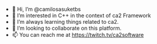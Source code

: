 - 👋 Hi, I’m @camilosasuketbs
- 👀 I’m interested in C++ in the context of ca2 Framework
- 🌱 I’m always learning things related to ca2.
- 💞️ I’m looking to collaborate on this platform.
- 📫 You can reach me at https://twitch.tv/ca2software

<!---
camilosasuketbs/camilosasuketbs is a ✨ special ✨ repository because its `README.md` (this file) appears on your GitHub profile.
You can click the Preview link to take a look at your changes.
--->
